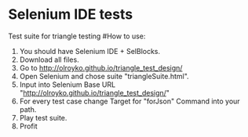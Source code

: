 # Selenium IDE tests 
Test suite for triangle testing
#How to use:
1. You should have Selenium IDE + SelBlocks.
2. Download all files.
4. Go to http://olroyko.github.io/triangle_test_design/
5. Open Selenium and chose suite "triangleSuite.html".
7. Input into Selenium Base URL "http://olroyko.github.io/triangle_test_design/" 
8. For every test case change Target for "forJson" Command into your path.
9. Play test suite.
10. Profit
